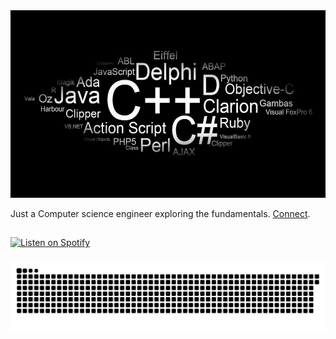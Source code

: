 <img src="https://github.com/pandeprakhar/pandeprakhar/blob/main/github.header.png" alt="alt README header" width="1000" height="300">

Just a Computer science engineer exploring the fundamentals.
[Connect](www.linkedin.com/in/prakharpande).


<h2 align="left"></h2>

###

<p align="left"></p>




###
[![Listen on Spotify](https://img.shields.io/badge/Listen%20on%20Spotify-Track-blue)](https://open.spotify.com/track/3s7MCdXyWmwjdcWh7GWXas)

###

<img src="https://raw.githubusercontent.com/adityjoshi/adityjoshi/output/snake.svg" alt="Snake animation" />

